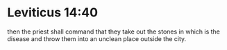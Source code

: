 # Leviticus 14:40

then the priest shall command that they take out the stones in which is the disease and throw them into an unclean place outside the city.
